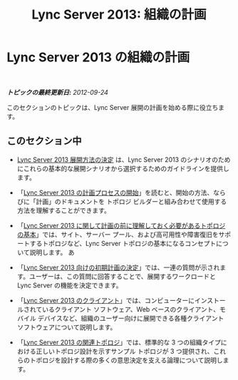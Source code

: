 ﻿---
title: 'Lync Server 2013: 組織の計画'
TOCTitle: '計画入門: 組織の計画'
ms:assetid: fbbfcc5b-eece-48de-800f-2c28954eca33
ms:mtpsurl: https://technet.microsoft.com/ja-jp/library/Gg413071(v=OCS.15)
ms:contentKeyID: 48274143
ms.date: 05/19/2016
mtps_version: v=OCS.15
ms.translationtype: HT
---

# Lync Server 2013 の組織の計画

 

_**トピックの最終更新日:** 2012-09-24_

このセクションのトピックは、Lync Server 展開の計画を始める際に役立ちます。

## このセクション中

  - [Lync Server 2013 展開方法の決定](lync-server-2013-deciding-how-to-deploy-microsoft-lync.md) は、Lync Server 2013 のシナリオのためにこれらの基本的な展開シナリオから選択するためのガイドラインを提供します。

  - 「[Lync Server 2013 の計画プロセスの開始](lync-server-2013-beginning-the-planning-process.md)」を読むと、開始の方法、ならびに「計画」のドキュメントを トポロジ ビルダーと組み合わせて使用する方法を理解することができます。

  - 「[Lync Server 2013 に関して計画の前に理解しておく必要があるトポロジの基本](lync-server-2013-topology-basics-you-must-know-before-planning.md)」では、サイト、サーバー プール、および高可用性や障害復旧をサポートするトポロジなど、Lync Server トポロジの基本になるコンセプトについて説明します。 あ

  - 「[Lync Server 2013 向けの初期計画の決定](lync-server-2013-initial-planning-decisions.md)」では、一連の質問が示されます。ユーザーは、この質問に回答することで、展開するワークロードと Lync Server の機能を決定できます。

  - 「[Lync Server 2013 のクライアント](lync-server-2013-clients.md)」では、コンピューターにインストールされているクライアント ソフトウェア、Web ベースのクライアント、モバイル デバイスなど、組織のユーザー向けに展開できる各種クライアント ソフトウェアについて説明します。

  - 「[Lync Server 2013 の関連トポロジ](lync-server-2013-reference-topologies.md)」では、標準的な 3 つの組織タイプにおける正しいトポロジ設計を示すサンプル トポロジが 3 つ提供され、これらのトポロジを設計する際の多くの意思決定を支える論理について説明します。


